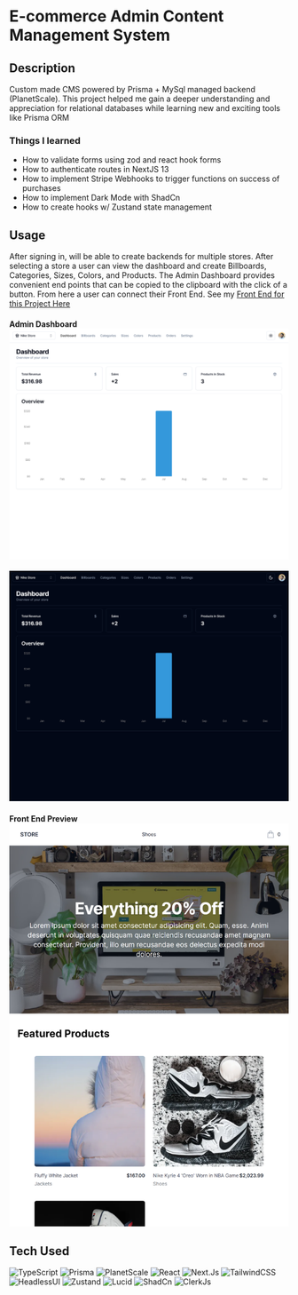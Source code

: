 # E-commerce Admin Content Management System

## Description

Custom made CMS powered by Prisma + MySql managed backend (PlanetScale). This project helped me gain a deeper understanding and appreciation for relational databases while learning new and exciting tools like Prisma ORM

### Things I learned

- How to validate forms using zod and react hook forms
- How to authenticate routes in NextJS 13
- How to implement Stripe Webhooks to trigger functions on success of purchases
- How to implement Dark Mode with ShadCn
- How to create hooks w/ Zustand state management

## Usage

After signing in, will be able to create backends for multiple stores. After selecting a store a user can view the dashboard and create Billboards, Categories, Sizes, Colors, and Products. The Admin Dashboard provides convenient end points that can be copied to the clipboard with the click of a button. From here a user can connect their Front End. See my [Front End for this Project Here](https://ecommerce-storefront-ivory.vercel.app/)

#### Admin Dashboard [![Admin Dashboard](/public/images/admin_light.png 'Screenshot of Live Website')](https://ecommerce-storefront-n3vl4k5v6-rotichd.vercel.app/)

[![Admin Dashboard](/public/images/admin_dark.png 'Screenshot of Live Website')](https://ecommerce-storefront-n3vl4k5v6-rotichd.vercel.app/)

#### Front End Preview [![Online Store](/public/images/frontend.png 'Screenshot of Live Website')](https://ecommerce-storefront-n3vl4k5v6-rotichd.vercel.app/)

## Tech Used

![TypeScript](https://img.shields.io/badge/typescript-%23007ACC.svg?style=for-the-badge&logo=typescript&logoColor=white) ![Prisma](https://img.shields.io/badge/Prisma-3982CE?style=for-the-badge&logo=Prisma&logoColor=white) ![PlanetScale](https://img.shields.io/badge/planetscale-%23000000.svg?style=for-the-badge&logo=planetscale&logoColor=white) ![React](https://img.shields.io/badge/react-%2320232a.svg?style=for-the-badge&logo=react&logoColor=%2361DAFB) ![Next.Js](https://img.shields.io/badge/nextjs-%23000000.svg?style=for-the-badge&logo=vercel&logoColor=white) ![TailwindCSS](https://img.shields.io/badge/tailwindcss-%2338B2AC.svg?style=for-the-badge&logo=tailwind-css&logoColor=white) ![HeadlessUI](https://img.shields.io/badge/HeadlessUI-007BFC.svg?style=for-the-badge) ![Zustand](https://img.shields.io/badge/Zustand-white.svg?style=for-the-badge&&logoColor=a90533) ![Lucid](https://img.shields.io/badge/Lucid-%23000000.svg?&style=for-the-badge&logoColor=white) ![ShadCn](https://img.shields.io/badge/ShadCn-%23000000.svg?&style=for-the-badge&logoColor=white) ![ClerkJs](https://img.shields.io/badge/ClerkJs-%23d9ead3.svg?style=for-the-badge&logoColor=blue)
